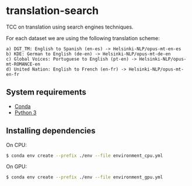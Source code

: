 # translation-search

TCC on translation using search engines techniques.

For each dataset we are using the following translation scheme:
```
a) DGT_TM: English to Spanish (en-es) -> Helsinki-NLP/opus-mt-en-es
b) KDE: German to English (de-en) -> Helsinki-NLP/opus-mt-de-en
c) Global Voices: Portuguese to English (pt-en) -> Helsinki-NLP/opus-mt-ROMANCE-en
d) United Nation: English to French (en-fr) -> Helsinki-NLP/opus-mt-en-fr
```

## System requirements
- [Conda](https://anaconda.org/anaconda/conda)
- [Python 3](https://www.python.org/)

## Installing dependencies
On CPU:
```bash 
$ conda env create --prefix ./env --file environment_cpu.yml
```

On GPU:
```bash 
$ conda env create --prefix ./env --file environment_gpu.yml
```
